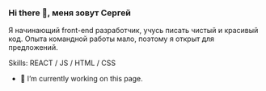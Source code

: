 ### Hi there 👋, меня зовут Сергей 
Я начинающий front-end разработчик, учусь писать чистый и красивый код. Опыта командной работы мало, поэтому я открыт для предложений.  

Skills: REACT / JS / HTML / CSS

- 🔭 I’m currently working on this page. 
<!--
**TsvetSerg/TsvetSerg** is a ✨ _special_ ✨ repository because its `README.md` (this file) appears on your GitHub profile.

Here are some ideas to get you started:

- 🔭 I’m currently working on ...
- 🌱 I’m currently learning ...
- 👯 I’m looking to collaborate on ...
- 🤔 I’m looking for help with ...
- 💬 Ask me about ...
- 📫 How to reach me: ...
- 😄 Pronouns: ...
- ⚡ Fun fact: ...
-->

